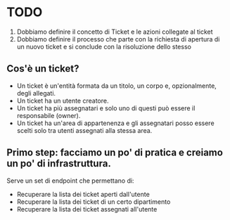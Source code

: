 # TODO

1. Dobbiamo definire il concetto di Ticket e le azioni collegate al ticket
2. Dobbiamo definire il processo che parte con la richiesta di apertura di un nuovo ticket e si conclude con la risoluzione dello stesso

## Cos'è un ticket?

* Un ticket è un'entità formata da un titolo, un corpo e, opzionalmente, degli allegati.
* Un ticket ha un utente creatore.
* Un ticket ha più assegnatari e solo uno di questi può essere il responsabile (owner).
* Un ticket ha un'area di appartenenza e gli assegnatari posso essere scelti solo tra utenti assegnati alla stessa area.

## Primo step: facciamo un po' di pratica e creiamo un po' di infrastruttura.
Serve un set di endpoint che permettano di:

* Recuperare la lista dei ticket aperti dall'utente
* Recuperare la lista dei ticket di un certo dipartimento
* Recuperare la lista dei ticket assegnati all'utente
